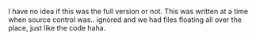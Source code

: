 I have no idea if this was the full version or not. This was written at a time when source control was.. ignored and we had files floating all over the place, just like the code haha.